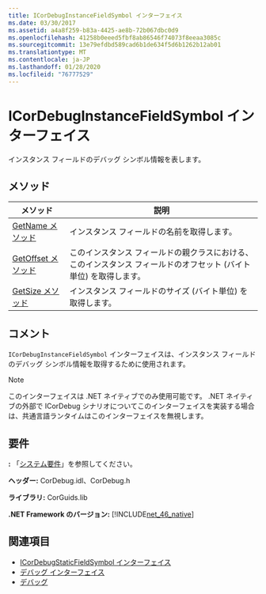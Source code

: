 ```yaml
---
title: ICorDebugInstanceFieldSymbol インターフェイス
ms.date: 03/30/2017
ms.assetid: a4a8f259-b83a-4425-ae8b-72b067dbc0d9
ms.openlocfilehash: 41258b0eeed5fbf8ab86546f74073f8eeaa3085c
ms.sourcegitcommit: 13e79efdbd589cad6b1de634f5d6b1262b12ab01
ms.translationtype: MT
ms.contentlocale: ja-JP
ms.lasthandoff: 01/28/2020
ms.locfileid: "76777529"
---
```

# <a name="icordebuginstancefieldsymbol-interface"></a>ICorDebugInstanceFieldSymbol インターフェイス
インスタンス フィールドのデバッグ シンボル情報を表します。  
  
## <a name="methods"></a>メソッド  
  
|メソッド|説明|  
|------------|-----------------|  
|[GetName メソッド](icordebuginstancefieldsymbol-getname-method.md)|インスタンス フィールドの名前を取得します。|  
|[GetOffset メソッド](icordebuginstancefieldsymbol-getoffset-method.md)|このインスタンス フィールドの親クラスにおける、このインスタンス フィールドのオフセット (バイト単位) を取得します。|  
|[GetSize メソッド](icordebuginstancefieldsymbol-getsize-method.md)|インスタンス フィールドのサイズ (バイト単位) を取得します。|  
  
## <a name="remarks"></a>コメント  
 `ICorDebugInstanceFieldSymbol` インターフェイスは、インスタンス フィールドのデバッグ シンボル情報を取得するために使用されます。  
  
> [!NOTE]
> このインターフェイスは .NET ネイティブでのみ使用可能です。 .NET ネイティブの外部で ICorDebug シナリオについてこのインターフェイスを実装する場合は、共通言語ランタイムはこのインターフェイスを無視します。  
  
## <a name="requirements"></a>要件  
 **:** 「[システム要件](../../../../docs/framework/get-started/system-requirements.md)」を参照してください。  
  
 **ヘッダー:** CorDebug.idl、CorDebug.h  
  
 **ライブラリ:** CorGuids.lib  
  
 **.NET Framework のバージョン:** [!INCLUDE[net_46_native](../../../../includes/net-46-native-md.md)]  
  
## <a name="see-also"></a>関連項目

- [ICorDebugStaticFieldSymbol インターフェイス](icordebugstaticfieldsymbol-interface.md)
- [デバッグ インターフェイス](debugging-interfaces.md)
- [デバッグ](index.md)

